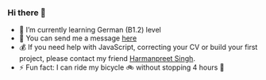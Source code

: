 ### Hi there 👋

- 🌱 I’m currently learning German (B1.2) level
- 💬 You can send me a message [here](https://bit.ly/3043HuX)
- 💰 If you need help with JavaScript, correcting your CV or build your first project, please contact my friend [Harmanpreet Singh](https://github.com/harman052).
- ⚡ Fun fact: I can ride my bicycle 🚲  without stopping 4 hours 💪 
